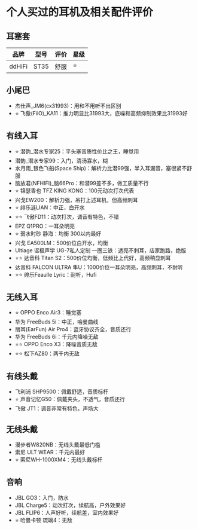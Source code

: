 # 个人买过的耳机及相关配件评价

## 耳塞套

| 品牌 | 型号 | 评价 | 星级 |
| ----------- | ----------- | ----------- | ----------- |
| ddHiFi | ST35 | 舒服 | ⭐ |

## 小尾巴

- 杰仕声_JM6(cx31993)：用和不用听不出区别
- ⭐ 飞傲(FiiO)_KA11：推力明显比31993大，底噪和高频抑制效果比31993好

## 有线入耳

- ⭐ 潜韵_潜水专家25：平头塞音质性价比之王，睡觉用
- 潜韵_潜水专家99：入门，清汤寡水，糊
- 水月雨_银色飞船(Space Ship)：解析力比潜99强，半入耳漏音，塞很紧不舒服
- 脑放君(NFHIFI)_脑66Pro：和潜99差不多，做工质量不行
- ⭐ 锦瑟香也 TFZ KING KONG：100元动次打次代表
- 兴戈EW200：解析力强，吊打上述耳机，但高频刺耳
- ⭐ 绯乐涟LIAN：中正，白开水
- ⭐⭐ 飞傲FD11：动次打次，调音有特色，不错
- EPZ Q1PRO：一耳朵明亮
- ⭐ 弱水时砂 静海：均衡 300以内最好
- 兴戈 EA500LM：500价位白开水，均衡
- Ultiage 讴极声学 UG-7私人定制 一圈三铁：透亮不刺耳，店家跑路，绝版
- ⭐⭐ 达音科 Titan S2：500价位均衡，低频比上代好，高频稍显刺耳
- 达音科 FALCON ULTRA 隼U：1000价位一耳朵明亮，高频刺耳，不耐听
- ⭐⭐ 绯乐Feaulle Lyric：耐听，Hufi

## 无线入耳

- ⭐ OPPO Enco Air3：睡觉塞
- 华为 FreeBuds 5i：中正，哈曼曲线
- 丽耳(EarFun) Air Pro4：蓝牙协议齐全，音质还行
- 华为 FreeBuds 6i：千元内降噪无敌
- ⭐⭐ OPPO Enco X3：降噪音质无敌
- ⭐⭐ 松下AZ80：两千内无敌

## 有线头戴

- 飞利浦 SHP9500：佩戴舒适，音质标杆
- ⭐ 声音记忆G50：佩戴夹头，不透气，音质还行
- 飞傲 JT1：调音非常有特色，声场大

## 无线头戴

- 漫步者W820NB：无线头戴最低门槛
- 索尼 ULT WEAR：千元内最好
- ⭐ 索尼WH-1000XM4：无线头戴标杆

## 音响

- JBL GO3：入门，防水
- JBL Charge5：动次打次，续航高，户外效果好
- JBL FLIP6：人声好听，续航差，室内效果好
- ⭐ 哈曼卡顿 琉璃4：无敌
